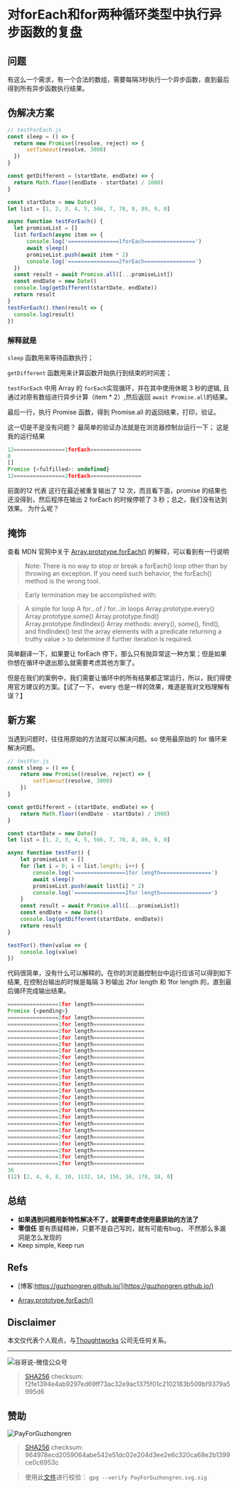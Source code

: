 # 对forEach和for两种循环类型中执行异步函数的复盘


## 问题

有这么一个需求，有一个合法的数组，需要每隔3秒执行一个异步函数，直到最后得到所有异步函数执行结果。

## 伪解决方案

```js
// testForEach.js
const sleep = () => {
  return new Promise((resolve, reject) => {
      setTimeout(resolve, 3000)
  })
}

const getDifferent = (startDate, endDate) => {
  return Math.floor((endDate - startDate) / 1000)
}

const startDate = new Date()
let list = [1, 2, 3, 4, 5, 566, 7, 78, 8, 89, 9, 0]

async function testForEach() {
  let promiseList = []
  list.forEach(async item => {
      console.log('================1forEach================')
      await sleep()
      promiseList.push(await item * 2)
      console.log('================2forEach================')
  })
  const result = await Promise.all([...promiseList])
  const endDate = new Date()
  console.log(getDifferent(startDate, endDate))
  return result
}
testForEach().then(result => {
  console.log(result)
})
```

### 解释就是

`sleep` 函数用来等待函数执行；

`getDifferent` 函数用来计算函数开始执行到结束的时间差；

`testForEach` 中用  Array 的 `forEach`实现循环，并在其中使用休眠 3 秒的逻辑, 且通过对原有数组进行异步计算（item * 2）,然后返回 `await Promise.all`的结果。

最后一行，执行 Promise 函数，得到 Promise.all 的返回结果，打印，验证。

这一切是不是没有问题？ 最简单的验证办法就是在浏览器控制台运行一下； 这是我的运行结果

```js
12================1forEach================
0
[]
Promise {<fulfilled>: undefined}
12================2forEach================
```

前面的12 代表 这行在最近被重复输出了 12 次，而且看下面，promise 的结果也还没得到，然后程序在输出 2 forEach 的时候停顿了 3 秒；总之，我们没有达到效果。 为什么呢？

## 掩饰

查看 MDN 官网中关于 [Array.prototype.forEach()](https://developer.mozilla.org/en-US/docs/Web/JavaScript/Reference/Global_Objects/Array/forEach) 的解释，可以看到有一行说明

> Note: There is no way to stop or break a forEach() loop other than by throwing an exception. If you need such behavior, the forEach() method is the wrong tool.

> Early termination may be accomplished with:

>  A simple for loop
>  A for...of / for...in loops
>  Array.prototype.every()
>  Array.prototype.some()
>  Array.prototype.find()
>  Array.prototype.findIndex()
>  Array methods: every(), some(), find(), and findIndex() test the array elements with a predicate returning a truthy value >  to determine if further iteration is required.

简单翻译一下，如果要让 forEach 停下，那么只有抛异常这一种方案；但是如果你想在循环中退出那么就需要考虑其他方案了。

但是在我们的案例中，我们需要让循环中的所有结果都正常运行，所以，我们得使用官方建议的方案。【试了一下， every 也是一样的效果，难道是我对文档理解有误？】

## 新方案

当遇到问题时，往往用原始的方法就可以解决问题。so 使用最原始的 for 循环来解决问题。

```js
// testFor.js
const sleep = () => {
    return new Promise((resolve, reject) => {
        setTimeout(resolve, 3000)
    })
}

const getDifferent = (startDate, endDate) => {
    return Math.floor((endDate - startDate) / 1000)
}

const startDate = new Date()
let list = [1, 2, 3, 4, 5, 566, 7, 78, 8, 89, 9, 0]

async function testFor() {
    let promiseList = []
    for (let i = 0; i < list.length; i++) {
        console.log('================1for length================')
        await sleep()
        promiseList.push(await list[i] * 2)
        console.log('================2for length================')
    }
    const result = await Promise.all([...promiseList])
    const endDate = new Date()
    console.log(getDifferent(startDate, endDate))
    return result
}

testFor().then(value => {
    console.log(value)
})
```

代码很简单，没有什么可以解释的。在你的浏览器控制台中运行应该可以得到如下结果, 在控制台输出的时候是每隔 3 秒输出 2for length 和 1for length 的，直到最后循环完成输出结果。

```js
================1for length================
Promise {<pending>}
================2for length================
================1for length================
================2for length================
================1for length================
================2for length================
================1for length================
================2for length================
================1for length================
================2for length================
================1for length================
================2for length================
================1for length================
================2for length================
================1for length================
================2for length================
================1for length================
================2for length================
================1for length================
================2for length================
================1for length================
================2for length================
================1for length================
================2for length================
36
(12) [2, 4, 6, 8, 10, 1132, 14, 156, 16, 178, 18, 0]
```

## 总结

* **如果遇到问题用新特性解决不了，就需要考虑使用最原始的方法了**
* **零信任** 要有质疑精神，只要不是自己写的，就有可能有bug， 不然那么多漏洞是怎么发现的
* Keep simple, Keep run

## Refs

* [博客:https://guzhongren.github.io/](https://guzhongren.github.io/)

* [Array.prototype.forEach()](https://developer.mozilla.org/en-US/docs/Web/JavaScript/Reference/Global_Objects/Array/forEach)

## Disclaimer

本文仅代表个人观点，与[Thoughtworks](https://www.Thoughtworks.com/) 公司无任何关系。

----
![谷哥说-微信公众号](https://cdn.jsdelivr.net/gh/guzhongren/data-hosting@master/20210819/扫码_搜索联合传播样式-白色版.ae9zxgscqcg.png)
> [SHA256](https://emn178.github.io/online-tools/sha256_checksum.html) checksum: f2fe1394e4ab9297ed69ff73ac32e9ac1375f01c2102183b509bf9379a5995d6

## 赞助

![PayForGuzhongren](/images/pay/PayForGuzhongren.svg)
> [SHA256](https://emn178.github.io/online-tools/sha256_checksum.html) checksum: 964978ecd2059064abe542e51dc02e204d3ee2e6c320ca68e2b1399ce0c6953c

> 使用此[文件](https://guzhongren.github.io/images/pay/payforguzhongren.svg.sig)进行校验： `gpg --verify PayForGuzhongren.svg.sig`

